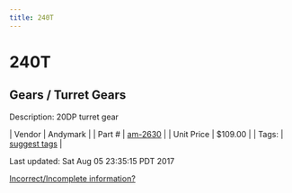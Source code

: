 ```yaml
---
title: 240T
---
```


# 240T
## Gears / Turret Gears
Description: 	20DP turret gear 

| Vendor | Andymark | 
| Part # | [am-2630](http://www.andymark.com/product-p/am-2630.htm) | 
| Unit Price | $109.00 | 
| Tags: | [suggest tags](https://docs.google.com/forms/d/e/1FAIpQLSeWyY8v3RgOty-MyWmh9U0iivNYN_molChYyS-0U-o-kOAv_g/viewform) | 

Last updated: Sat Aug 05 23:35:15 PDT 2017

 [Incorrect/Incomplete information?](https://docs.google.com/forms/d/e/1FAIpQLSeWyY8v3RgOty-MyWmh9U0iivNYN_molChYyS-0U-o-kOAv_g/viewform)